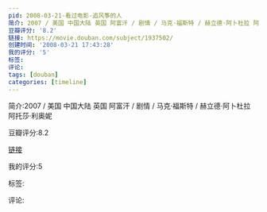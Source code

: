 ```yaml
---
pid: 2008-03-21-看过电影-追风筝的人
简介: 2007 / 美国 中国大陆 英国 阿富汗 / 剧情 / 马克·福斯特 / 赫立德·阿卜杜拉 阿托莎·利奥妮
豆瓣评分: '8.2'
链接: https://movie.douban.com/subject/1937502/
创建时间: '2008-03-21 17:43:28'
我的评分: '5'
标签:
评论:
tags: [douban]
categories: [timeline]
---
```

简介:2007 / 美国 中国大陆 英国 阿富汗 / 剧情 / 马克·福斯特 / 赫立德·阿卜杜拉 阿托莎·利奥妮

豆瓣评分:8.2

[链接](https://movie.douban.com/subject/1937502/)

我的评分:5

标签:

评论:

